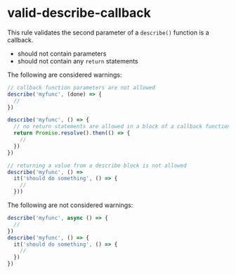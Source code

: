 # valid-describe-callback

<!-- end auto-generated rule header -->

This rule validates the second parameter of a `describe()` function is a callback.

- should not contain parameters
- should not contain any `return` statements

The following are considered warnings:

```js
// callback function parameters are not allowed
describe('myfunc', (done) => {
  //
})

describe('myfunc', () => {
  // no return statements are allowed in a block of a callback function
  return Promise.resolve().then(() => {
    //
  })
})

// returning a value from a describe block is not allowed
describe('myfunc', () =>
  it('should do something', () => {
    //
  }))
```

The following are not considered warnings:

```js
describe('myfunc', async () => {
  //
})
describe('myfunc', () => {
  it('should do something', () => {
    //
  })
})
```
